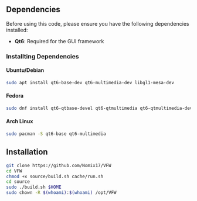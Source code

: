 ## Dependencies

Before using this code, please ensure you have the following dependencies installed:

- **Qt6**: Required for the GUI framework
  
### Installting Dependencies 

#### Ubuntu/Debian
```bash
sudo apt install qt6-base-dev qt6-multimedia-dev libgl1-mesa-dev
```

#### Fedora
```bash
sudo dnf install qt6-qtbase-devel qt6-qtmultimedia qt6-qtmultimedia-devel mesa-libGL-devel
```

#### Arch Linux
```bash
sudo pacman -S qt6-base qt6-multimedia
```

## Installation

```bash
git clone https://github.com/Nomix17/VFW
cd VFW
chmod +x source/build.sh cache/run.sh
cd source
sudo ./build.sh $HOME
sudo chown -R $(whoami):$(whoami) /opt/VFW
```
